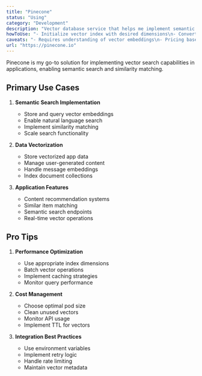 ```yaml
---
title: "Pinecone"
status: "Using"
category: "Development"
description: "Vector database service that helps me implement semantic search and similarity matching in applications"
howToUse: "- Initialize vector index with desired dimensions\n- Convert text/data to vectors using embeddings\n- Upsert vectors with metadata\n- Query vectors for similarity search\n- Manage and update vector indices"
caveats: "- Requires understanding of vector embeddings\n- Pricing based on vector dimensions and storage\n- Need to handle rate limits in production\n- Vector conversion done separately"
url: "https://pinecone.io"
---
```


Pinecone is my go-to solution for implementing vector search capabilities in applications, enabling semantic search and similarity matching.

## Primary Use Cases

1. **Semantic Search Implementation**
   - Store and query vector embeddings
   - Enable natural language search
   - Implement similarity matching
   - Scale search functionality

2. **Data Vectorization**
   - Store vectorized app data
   - Manage user-generated content
   - Handle message embeddings
   - Index document collections

3. **Application Features**
   - Content recommendation systems
   - Similar item matching
   - Semantic search endpoints
   - Real-time vector operations

## Pro Tips

1. **Performance Optimization**
   - Use appropriate index dimensions
   - Batch vector operations
   - Implement caching strategies
   - Monitor query performance

2. **Cost Management**
   - Choose optimal pod size
   - Clean unused vectors
   - Monitor API usage
   - Implement TTL for vectors

3. **Integration Best Practices**
   - Use environment variables
   - Implement retry logic
   - Handle rate limiting
   - Maintain vector metadata 